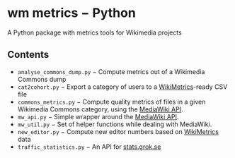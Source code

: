 wm metrics − Python
===================

A Python package with metrics tools for Wikimedia projects

Contents
--------

- `analyse_commons_dump.py` − Compute metrics out of a Wikimedia Commons dump
- `cat2cohort.py` − Export a category of users to a [WikiMetrics]-ready CSV file
- `commons_metrics.py` − Compute quality metrics of files in a given
  Wikimedia Commons category, using the [MediaWiki API].
- `mw_api.py` − Simple wrapper around the [MediaWiki API].
- `mw_util.py` − Set of helper functions while dealing with MediaWiki.
- `new_editor.py` − Compute new editor numbers based on [WikiMetrics] data
- `traffic_statistics.py` − An API for [stats.grok.se]


[WikiMetrics]: https://www.mediawiki.org/wiki/Analytics/Wikimetrics
[MediaWiki API]: https://www.mediawiki.org/wiki/API:Main_page
[stats.grok.se]: http://stats.grok.se/
